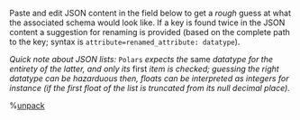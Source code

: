 Paste and edit JSON content in the field below to get a _rough_ guess at what the
associated schema would look like. If a key is found twice in the JSON content a
suggestion for renaming is provided (based on the complete path to the key; syntax is
`attribute=renamed_attribute: datatype`).

_Quick note about JSON lists:_ `Polars` _expects the_ same _datatype for the entirety of
the latter, and only its_ first _item is checked; guessing the right datatype can be
hazarduous then, floats can be interpreted as integers for instance (if the first float
of the list is truncated from its null decimal place)._

%[unpack](/generator/script.js)
